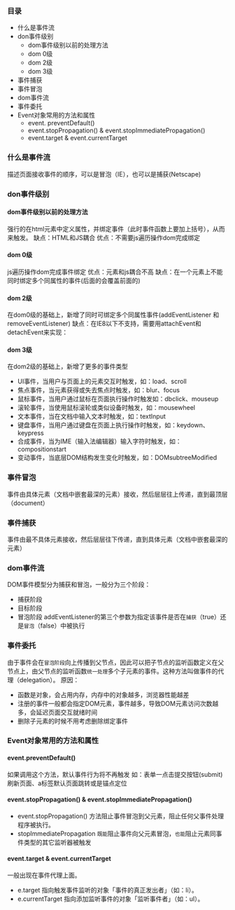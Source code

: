 ### 目录

- 什么是事件流
- don事件级别
  - dom事件级别以前的处理方法
  - dom 0级
  - dom 2级
  - dom 3级
- 事件捕获
- 事件冒泡
- dom事件流
- 事件委托
- Event对象常用的方法和属性
  - event. preventDefault()
  - event.stopPropagation() & event.stopImmediatePropagation()
  - event.target & event.currentTarget

### 什么是事件流
描述页面接收事件的顺序，可以是冒泡（IE），也可以是捕获(Netscape)

### don事件级别
#### dom事件级别以前的处理方法
强行的在html元素中定义属性，并绑定事件（此时事件函数上要加上括号），从而来触发。
缺点：HTML和JS耦合
优点：不需要js遍历操作dom完成绑定

#### dom 0级
js遍历操作dom完成事件绑定
优点：元素和js耦合不高
缺点：在一个元素上不能同时绑定多个同属性的事件(后面的会覆盖前面的)

#### dom 2级
在dom0级的基础上，新增了同时可绑定多个同属性事件(addEventListener 和 removeEventListener)
缺点：在IE8以下不支持，需要用attachEvent和detachEvent来实现：

#### dom 3级
在dom2级的基础上，新增了更多的事件类型
- UI事件，当用户与页面上的元素交互时触发，如：load、scroll
- 焦点事件，当元素获得或失去焦点时触发，如：blur、focus
- 鼠标事件，当用户通过鼠标在页面执行操作时触发如：dbclick、mouseup
- 滚轮事件，当使用鼠标滚轮或类似设备时触发，如：mousewheel
- 文本事件，当在文档中输入文本时触发，如：textInput
- 键盘事件，当用户通过键盘在页面上执行操作时触发，如：keydown、keypress
- 合成事件，当为IME（输入法编辑器）输入字符时触发，如：compositionstart
- 变动事件，当底层DOM结构发生变化时触发，如：DOMsubtreeModified

### 事件冒泡
事件由具体元素（文档中嵌套最深的元素）接收，然后层层往上传递，直到最顶层（document）
### 事件捕获
事件由最不具体元素接收，然后层层往下传递，直到具体元素（文档中嵌套最深的元素）

### dom事件流
DOM事件模型分为捕获和冒泡，一般分为三个阶段：
- 捕获阶段
- 目标阶段
- 冒泡阶段
addEventListener的第三个参数为指定该事件是否在`捕获`（true）还是`冒泡`（false）中被执行

### 事件委托
由于事件会在`冒泡阶段`向上传播到父节点，因此可以把子节点的监听函数定义在父节点上，由父节点的监听函数`统一处理`多个子元素的事件。这种方法叫做事件的代理（delegation）。
原因：
- 函数是对象，会占用内存，内存中的对象越多，浏览器性能越差
- 注册的事件一般都会指定DOM元素，事件越多，导致DOM元素访问次数越多，会延迟页面交互就绪时间
- 删除子元素的时候不用考虑删除绑定事件

### Event对象常用的方法和属性

#### event.preventDefault()
如果调用这个方法，默认事件行为将不再触发
如：表单一点击提交按钮(submit)刷新页面、a标签默认页面跳转或是锚点定位

#### event.stopPropagation() & event.stopImmediatePropagation()
- event.stopPropagation() 方法阻止事件冒泡到父元素，阻止任何父事件处理程序被执行。
- stopImmediatePropagation `既能`阻止事件向父元素冒泡，`也能`阻止元素同事件类型的其它监听器被触发

#### event.target & event.currentTarget
一般出现在事件代理上面。
- e.target 指向触发事件监听的对象「事件的真正发出者」（如：li）。
- e.currentTarget 指向添加监听事件的对象「监听事件者」（如：ul）。